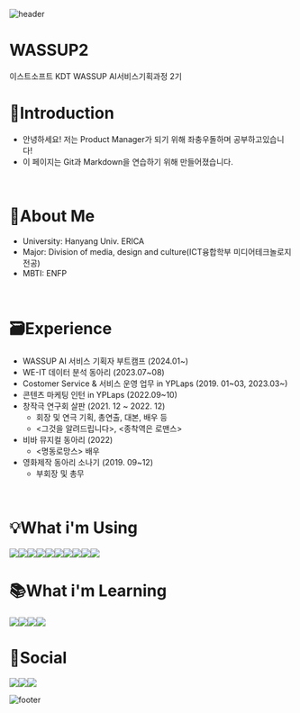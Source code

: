 ![header](https://capsule-render.vercel.app/api?type=waving&color=auto&height=250&section=header&text=Yehyung&fontSize=50&fontcolor=#ece6cc)

# WASSUP2
이스트소프트 KDT WASSUP AI서비스기획과정 2기

# 🙌Introduction
- 안녕하세요! 저는 Product Manager가 되기 위해 좌충우돌하며 공부하고있습니다!
- 이 페이지는 Git과 Markdown을 연습하기 위해 만들어졌습니다.
<br/>

# 📌About Me
- University: Hanyang Univ. ERICA
- Major: Division of media, design and culture(ICT융합학부 미디어테크놀로지 전공)
- MBTI: ENFP
<br/>

# 🗃Experience
- WASSUP AI 서비스 기획자 부트캠프 (2024.01~)
- WE-IT 데이터 분석 동아리 (2023.07~08)
- Costomer Service & 서비스 운영 업무 in YPLaps (2019. 01~03, 2023.03~)
- 콘텐츠 마케팅 인턴 in YPLaps (2022.09~10)
- 창작극 연구회 살판 (2021. 12 ~ 2022. 12)
	- 회장 및 연극 기획, 총연출, 대본, 배우 등
 	- <그것을 알려드립니다>, <종착역은 로맨스>
- 비바 뮤지컬 동아리 (2022)
	- <명동로망스> 배우
 - 영화제작 동아리 소나기 (2019. 09~12)
 	- 부회장 및 총무

<br/>

# 💡What i'm Using
<img src="https://img.shields.io/badge/Slack-4A154B?style=for-the-badge&logo=slack&logoColor=white"><img src="https://img.shields.io/badge/Discord-7289DA?style=for-the-badge&logo=discord&logoColor=white"><img src="https://img.shields.io/badge/Zoom-2D8CFF?style=for-the-badge&logo=zoom&logoColor=white"><img src="https://img.shields.io/badge/Python-14354C?style=for-the-badge&logo=python&logoColor=white"><img src="https://img.shields.io/badge/Microsoft_Excel-217346?style=for-the-badge&logo=microsoft-excel&logoColor=white"><img src="https://img.shields.io/badge/Microsoft_PowerPoint-B7472A?style=for-the-badge&logo=microsoft-powerpoint&logoColor=white
	https://img.shields.io/badge/Microsoft_Access-A4373A"><img src="https://img.shields.io/badge/Adobe%20XD-470137?style=for-the-badge&logo=Adobe%20XD&logoColor=#FF61F6"><img src="https://img.shields.io/badge/Adobe%20Premiere%20Pro-9999FF?style=for-the-badge&logo=Adobe%20Premiere%20Pro&logoColor=white"><img src="https://img.shields.io/badge/Adobe%20after%20affects-CF96FD?style=for-the-badge&logo=Adobe%20after%20effects&logoColor=393665"><img src="https://img.shields.io/badge/Figma-F24E1E?style=for-the-badge&logo=figma&logoColor=white">
<br/>

# 📚What i'm Learning
<img src="https://img.shields.io/badge/Markdown-000000?style=for-the-badge&logo=markdown&logoColor=white"><img src="https://img.shields.io/badge/Django-092E20?style=for-the-badge&logo=django&logoColor=white"><img src="https://img.shields.io/badge/Flutter-02569B?style=for-the-badge&logo=flutter&logoColor=white"><img src="https://img.shields.io/badge/MySQL-005C84?style=for-the-badge&logo=mysql&logoColor=white">
<br/>

# 👋Social
<img src="https://img.shields.io/badge/Instagram-E4405F?style=for-the-badge&logo=instagram&logoColor=white"><img src="https://img.shields.io/badge/Gmail-D14836?style=for-the-badge&logo=gmail&logoColor=white"><img src="https://img.shields.io/badge/LinkedIn-0077B5?style=for-the-badge&logo=linkedin&logoColor=white">
<br/>

![footer](https://capsule-render.vercel.app/api?type=waving&color=auto&height=200&section=footer&fontSize=30&fontcolor=#ece6cc)

